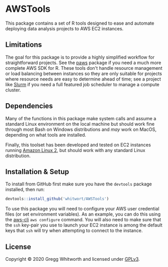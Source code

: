 # AWSTools

This package contains a set of R tools designed to ease and automate deploying data analysis projects to AWS EC2 instances.

## Limitations

The goal for this package is to provide a highly simplified workflow for straightforward projects.  See the [paws](https://github.com/paws-r/paws) package if you need a much more complete AWS SDK for R.  These tools don't handle resource management or load balancing between instances so they are only suitable for projects where resource needs are easy to determine ahead of time; see a project like [Slurm](https://github.com/SchedMD/slurm) if you need a full featured job scheduler to manage a compute cluster.

## Dependencies

Many of the functions in this package make system calls and assume a standard Linux environment on the local machine but should work fine through most Bash on Windows distributions and *may* work on MacOS, depending on what tools are installed. 

Finally, this toolset has been developed and tested on EC2 instances running [Amazon Linux 2](https://aws.amazon.com/amazon-linux-2/), but should work with any standard Linux distribution.

## Installation & Setup

To install from GitHub first make sure you have the `devtools` package installed, then run:

```r
devtools::install_github('whitwort/AWSTools')
```

To use this package you will need to configure your AWS user credential files (or set environment variables).  As an example, you can do this using the [aws-cli](https://docs.aws.amazon.com/cli/latest/userguide/cli-chap-configure.html) `aws configure` command.  You will also need to make sure that the `ssh` key-pair you use to launch your EC2 instance is among the default keys that `ssh` will try when attempting to connect to the instance.

## License

Copyright © 2020 Gregg Whitworth and licensed under [GPLv3](https://www.gnu.org/licenses/gpl-3.0.en.html).

